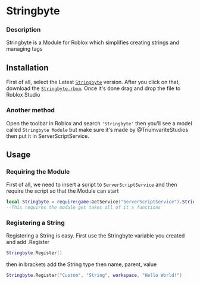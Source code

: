 
# Stringbyte

### Description
Stringbyte is a Module for Roblox which simplifies creating strings and managing tags

## Installation
First of all, select the Latest [``Stringbyte``](https://github.com/TriumvirateStudios/Stringbyte/releases/tag/Rework) version. After you click on that, download the
[``Stringbyte.rbxm``](hhttps://github.com/TriumvirateStudios/Stringbyte/releases/download/Rework/Stringbyte.rbxm). Once it's done drag and drop the file to Roblox Studio

### Another method

Open the toolbar in Roblox and search ``'Stringbyte'`` then you'll see a model called ``Stringbyte Module`` but
make sure it's made by @TriumvariteStudios then put it in ServerScriptService.

## Usage

### Requiring the Module
First of all, we need to insert a script to `ServerScriptService` and then require the script so that
the Module can start

```lua
local Stringbyte = require(game:GetService("ServerScriptService").Stringbyte)
--This requires the module get takes all of it's functions
```

### Registering a String
Registering a String is easy. First use the Stringbyte variable you created and add .Register
```lua
Stringbyte.Register()
```
then in brackets add the String type then name, parent, value
```lua
Stringbyte.Register("Custom", "String", workspace, "Hello World!")
```
